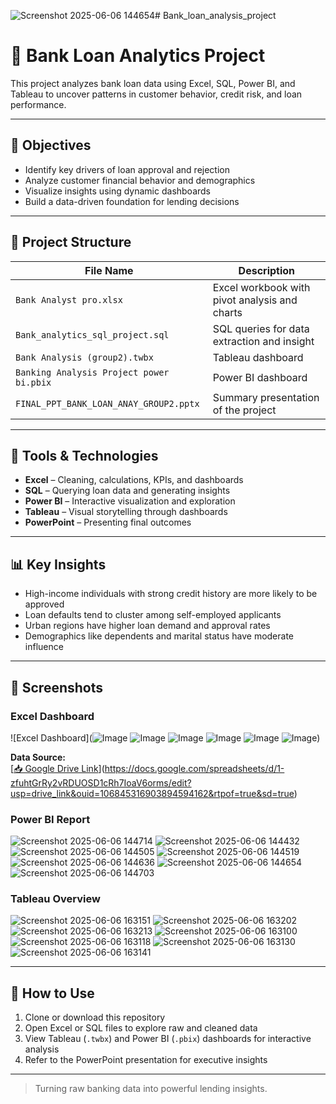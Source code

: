 ![Screenshot 2025-06-06 144654](https://github.com/user-attachments/assets/50ee9ad4-8a22-4ddc-b8e4-58d766c4b4a7)# Bank_loan_analysis_project
# 🏦 Bank Loan Analytics Project

This project analyzes bank loan data using Excel, SQL, Power BI, and Tableau to uncover patterns in customer behavior, credit risk, and loan performance.

---

## 🎯 Objectives

- Identify key drivers of loan approval and rejection
- Analyze customer financial behavior and demographics
- Visualize insights using dynamic dashboards
- Build a data-driven foundation for lending decisions

---

## 📁 Project Structure

| File Name                                      | Description                                    |
|------------------------------------------------|------------------------------------------------|
| `Bank Analyst pro.xlsx`                        | Excel workbook with pivot analysis and charts |
| `Bank_analytics_sql_project.sql`               | SQL queries for data extraction and insight   |
| `Bank Analysis (group2).twbx`                  | Tableau dashboard                             |
| `Banking Analysis Project power bi.pbix`       | Power BI dashboard                            |
| `FINAL_PPT_BANK_LOAN_ANAY_GROUP2.pptx`         | Summary presentation of the project           |

---

## 🧰 Tools & Technologies

- **Excel** – Cleaning, calculations, KPIs, and dashboards  
- **SQL** – Querying loan data and generating insights  
- **Power BI** – Interactive visualization and exploration  
- **Tableau** – Visual storytelling through dashboards  
- **PowerPoint** – Presenting final outcomes

---

## 📊 Key Insights

- High-income individuals with strong credit history are more likely to be approved
- Loan defaults tend to cluster among self-employed applicants
- Urban regions have higher loan demand and approval rates
- Demographics like dependents and marital status have moderate influence

---

## 📸 Screenshots

### Excel Dashboard  
![Excel Dashboard](![Image](https://github.com/user-attachments/assets/d2818667-4bec-4607-92e5-2d3845e6924a)
![Image](https://github.com/user-attachments/assets/c028d149-852c-4df9-ae0d-6761694beb9d)
![Image](https://github.com/user-attachments/assets/e358b52b-fe4b-4359-a10b-d04a14c220ff)
![Image](https://github.com/user-attachments/assets/05dbd162-78ec-4165-8304-400519af676d)
![Image](https://github.com/user-attachments/assets/c61e9bed-a1ff-4fae-a1b8-d82fc42bdaea)
![Image](https://github.com/user-attachments/assets/04e7e55a-f3a9-4b9c-bb8c-1fe50722fa7b))

**Data Source:**  
[[📥 Google Drive Link](https://drive.google.com/file/d/your_file_id/view?usp=sharing)](https://docs.google.com/spreadsheets/d/1-zfuhtGrRy2vRDUOSD1cRh7IoaV6orms/edit?usp=drive_link&ouid=106845316903894594162&rtpof=true&sd=true)


### Power BI Report  
![Screenshot 2025-06-06 144714](https://github.com/user-attachments/assets/59882258-c927-4090-9555-b9efe5e505ab)
![Screenshot 2025-06-06 144432](https://github.com/user-attachments/assets/ba106504-a5c8-4fe9-8dc0-f6382a1a05a3)
![Screenshot 2025-06-06 144505](https://github.com/user-attachments/assets/3e09c13c-d74d-49cc-88f3-0a79eb274d8e)
![Screenshot 2025-06-06 144519](https://github.com/user-attachments/assets/e9d1038b-914d-4ca4-9028-c88624713015)
![Screenshot 2025-06-06 144636](https://github.com/user-attachments/assets/7a07c093-4c45-4654-aba8-c718b221f39d)
![Screenshot 2025-06-06 144654](https://github.com/user-attachments/assets/36b4b1e5-b61e-4720-ac7e-e3958b712b75)
![Screenshot 2025-06-06 144703](https://github.com/user-attachments/assets/3ff0e0ba-f83b-4b4f-afd1-a21a9b6712d0)



### Tableau Overview  
![Screenshot 2025-06-06 163151](https://github.com/user-attachments/assets/c8925520-4041-4fa8-8de5-b58b7755f527)
![Screenshot 2025-06-06 163202](https://github.com/user-attachments/assets/d121ff98-f0c3-484a-87af-94658197cd2a)
![Screenshot 2025-06-06 163213](https://github.com/user-attachments/assets/43f10941-ed46-401e-ab6e-ed4d7fcf0c73)
![Screenshot 2025-06-06 163100](https://github.com/user-attachments/assets/03c98846-27de-4f80-825d-9e97fdb70acc)
![Screenshot 2025-06-06 163118](https://github.com/user-attachments/assets/77fa97d2-e330-4b02-877b-3251eafd0df0)
![Screenshot 2025-06-06 163130](https://github.com/user-attachments/assets/e028cb29-761b-4e3a-92f8-10ed6b1e7f4f)
![Screenshot 2025-06-06 163141](https://github.com/user-attachments/assets/1b238336-bb90-4c34-90a1-55e533fe2a43)


---

## 🚀 How to Use

1. Clone or download this repository
2. Open Excel or SQL files to explore raw and cleaned data
3. View Tableau (`.twbx`) and Power BI (`.pbix`) dashboards for interactive analysis
4. Refer to the PowerPoint presentation for executive insights

---

> Turning raw banking data into powerful lending insights.

